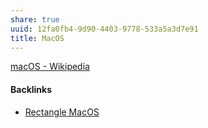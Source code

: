 ```yaml
---
share: true
uuid: 12fa0fb4-9d90-4403-9778-533a5a3d7e91
title: MacOS
---
```

[macOS - Wikipedia](https://en.wikipedia.org/wiki/MacOS)

#### Backlinks

* [Rectangle MacOS](/70f59c68-c992-45dd-b257-8098329cb98d)